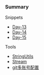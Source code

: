 ### Summary


Snippets

* [Day-13](day\Day-13.md) 
* [Day-14](day\Day-14.md)  
* [Day-15](day\Day-15.md) 





Tools

* [StringUtils](day\StringUtils.md) 
* [Stream](day\java8-Stream.md) 
* [git多账号配置](day/git.md) 

